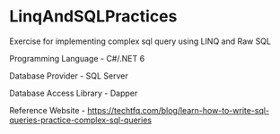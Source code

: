 # LinqAndSQLPractices

Exercise for implementing complex sql query using LINQ and Raw SQL

Programming Language - C#/.NET 6

Database Provider - SQL Server

Database Access Library - Dapper

Reference Website - https://techtfq.com/blog/learn-how-to-write-sql-queries-practice-complex-sql-queries
